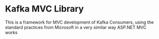 # Kafka MVC Library

This is a framework for MVC development of Kafka Consumers, using the standard practices from Microsoft in a very similar way ASP.NET MVC works
